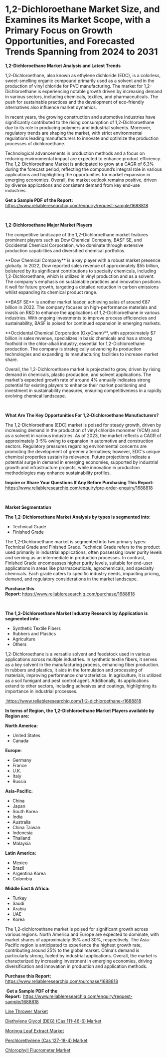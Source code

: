 <p><h1>1,2-Dichloroethane Market Size, and Examines its Market Scope, with a Primary Focus on Growth Opportunities, and Forecasted Trends Spanning from 2024 to 2031</h1></p><p><strong>1,2-Dichloroethane Market Analysis and Latest Trends</strong></p>
<p><p>1,2-Dichloroethane, also known as ethylene dichloride (EDC), is a colorless, sweet-smelling organic compound primarily used as a solvent and in the production of vinyl chloride for PVC manufacturing. The market for 1,2-Dichloroethane is experiencing notable growth driven by increasing demand in various sectors, including chemicals, textiles, and pharmaceuticals. The push for sustainable practices and the development of eco-friendly alternatives also influence market dynamics.</p><p>In recent years, the growing construction and automotive industries have significantly contributed to the rising consumption of 1,2-Dichloroethane due to its role in producing polymers and industrial solvents. Moreover, regulatory trends are shaping the market, with strict environmental regulations leading manufacturers to innovate and optimize the production processes of dichloroethane. </p><p>Technological advancements in production methods and a focus on reducing environmental impact are expected to enhance product efficiency. The 1,2-Dichloroethane Market is anticipated to grow at a CAGR of 6.3% during the forecast period, reflecting the compound’s integral role in various applications and highlighting the opportunities for market expansion in emerging economies. Overall, the market outlook remains positive, driven by diverse applications and consistent demand from key end-use industries.</p></p>
<p><strong>Get a Sample PDF of the Report:&nbsp;</strong> <a href="https://www.reliableresearchiq.com/enquiry/request-sample/1688818?utm_campaign=1087&utm_medium=2&utm_source=Github&utm_content=ia&utm_term=17102024&utm_id=12-dichloroethane">https://www.reliableresearchiq.com/enquiry/request-sample/1688818</a></p>
<p>&nbsp;</p>
<p><strong>1,2-Dichloroethane Major Market Players</strong></p>
<p><p>The competitive landscape of the 1,2-Dichloroethane market features prominent players such as Dow Chemical Company, BASF SE, and Occidental Chemical Corporation, who dominate through extensive production capabilities and diversified chemical portfolios.</p><p>**Dow Chemical Company** is a key player with a robust market presence globally. In 2022, Dow reported sales revenue of approximately $55 billion, bolstered by its significant contributions to specialty chemicals, including 1,2-Dichloroethane, which is utilized in vinyl production and as a solvent. The company's emphasis on sustainable practices and innovation positions it well for future growth, targeting a detailed reduction in carbon emissions whilst expanding its chemical product range.</p><p>**BASF SE** is another market leader, achieving sales of around €87 billion in 2022. The company focuses on high-performance materials and insists on R&D to enhance the applications of 1,2-Dichloroethane in various industries. With ongoing investments to improve process efficiencies and sustainability, BASF is poised for continued expansion in emerging markets.</p><p>**Occidental Chemical Corporation (OxyChem)**, with approximately $7 billion in sales revenue, specializes in basic chemicals and has a strong foothold in the chlor-alkali industry, essential for 1,2-Dichloroethane production. The company is strategically advancing its production technologies and expanding its manufacturing facilities to increase market share.</p><p>Overall, the 1,2-Dichloroethane market is projected to grow, driven by rising demand in chemicals, plastic production, and solvent applications. The market's expected growth rate of around 4% annually indicates strong potential for existing players to enhance their market positioning and investment in sustainability measures, ensuring competitiveness in a rapidly evolving chemical landscape.</p></p>
<p>&nbsp;</p>
<p><strong>What Are The Key Opportunities For 1,2-Dichloroethane Manufacturers?</strong></p>
<p><p>The 1,2-Dichloroethane (EDC) market is poised for steady growth, driven by increasing demand in the production of vinyl chloride monomer (VCM) and as a solvent in various industries. As of 2023, the market reflects a CAGR of approximately 3-5% owing to expansion in automotive and construction sectors. Regulatory pressures regarding environmental concerns are promoting the development of greener alternatives; however, EDC's unique chemical properties sustain its relevance. Future projections indicate a potential surge in demand in emerging economies, supported by industrial growth and infrastructure projects, while innovation in production methodologies may enhance sustainability profiles.</p></p>
<p><strong>Inquire or Share Your Questions If Any Before Purchasing This Report:</strong> <a href="https://www.reliableresearchiq.com/enquiry/pre-order-enquiry/1688818?utm_campaign=1087&utm_medium=2&utm_source=Github&utm_content=ia&utm_term=17102024&utm_id=12-dichloroethane">https://www.reliableresearchiq.com/enquiry/pre-order-enquiry/1688818</a></p>
<p>&nbsp;</p>
<p><strong>Market Segmentation</strong></p>
<p><strong>The 1,2-Dichloroethane Market Analysis by types is segmented into:</strong></p>
<p><ul><li>Technical Grade</li><li>Finished Grade</li></ul></p>
<p><p>The 1,2-Dichloroethane market is segmented into two primary types: Technical Grade and Finished Grade. Technical Grade refers to the product used primarily in industrial applications, often possessing lower purity levels and serving as an intermediate in production processes. In contrast, Finished Grade encompasses higher purity levels, suitable for end-user applications in areas like pharmaceuticals, agrochemicals, and specialty chemicals. Each grade caters to specific industry needs, impacting pricing, demand, and regulatory considerations in the market landscape.</p></p>
<p><strong>Purchase this Report:&nbsp;</strong><a href="https://www.reliableresearchiq.com/purchase/1688818?utm_campaign=1087&utm_medium=2&utm_source=Github&utm_content=ia&utm_term=17102024&utm_id=12-dichloroethane">https://www.reliableresearchiq.com/purchase/1688818</a></p>
<p>&nbsp;</p>
<p><strong>The 1,2-Dichloroethane Market Industry Research by Application is segmented into:</strong></p>
<p><ul><li>Synthetic Textile Fibers</li><li>Rubbers and Plastics</li><li>Agriculture</li><li>Others</li></ul></p>
<p><p>1,2-Dichloroethane is a versatile solvent and feedstock used in various applications across multiple industries. In synthetic textile fibers, it serves as a key solvent in the manufacturing process, enhancing fiber production. In rubbers and plastics, it aids in the formulation and processing of materials, improving performance characteristics. In agriculture, it is utilized as a soil fumigant and pest control agent. Additionally, its applications extend to other sectors, including adhesives and coatings, highlighting its importance in industrial processes.</p></p>
<p><a href="https://www.reliableresearchiq.com/1-2-dichloroethane-r1688818?utm_campaign=1087&utm_medium=2&utm_source=Github&utm_content=ia&utm_term=17102024&utm_id=12-dichloroethane">&nbsp;https://www.reliableresearchiq.com/1-2-dichloroethane-r1688818</a></p>
<p><strong>In terms of Region, the 1,2-Dichloroethane Market Players available by Region are:</strong></p>
<p>
    <p> <strong> North America: </strong>
        <ul>
            <li>United States</li>
            <li>Canada</li>
        </ul>
        </p> 
    <p> <strong> Europe: </strong>
        <ul>
            <li>Germany</li>
            <li>France</li>
            <li>U.K.</li>
            <li>Italy</li>
            <li>Russia</li>
        </ul>
        </p> 
    <p> <strong> Asia-Pacific: </strong>
        <ul>
            <li>China</li>
            <li>Japan</li>
            <li>South Korea</li>
            <li>India</li>
            <li>Australia</li>
            <li>China Taiwan</li>
            <li>Indonesia</li>
            <li>Thailand</li>
            <li>Malaysia</li>
        </ul>
        </p> 
    <p> <strong> Latin America: </strong>
        <ul>
            <li>Mexico</li>
            <li>Brazil</li>
            <li>Argentina Korea</li>
            <li>Colombia</li>
        </ul>
        </p> 
    <p> <strong> Middle East & Africa: </strong>
        <ul>
            <li>Turkey</li>
            <li>Saudi</li>
            <li>Arabia</li>
            <li>UAE</li>
            <li>Korea</li>
        </ul>
    </p>
    </p>
<p><p>The 1,2-dichloroethane market is poised for significant growth across various regions. North America and Europe are expected to dominate, with market shares of approximately 35% and 30%, respectively. The Asia-Pacific region is anticipated to experience the highest growth rate, contributing around 25% to the global market. China's demand is particularly strong, fueled by industrial applications. Overall, the market is characterized by increasing investment in emerging economies, driving diversification and innovation in production and application methods.</p></p>
<p><strong>Purchase this Report: </strong><a href="https://www.reliableresearchiq.com/purchase/1688818?utm_campaign=1087&utm_medium=2&utm_source=Github&utm_content=ia&utm_term=17102024&utm_id=12-dichloroethane">https://www.reliableresearchiq.com/purchase/1688818</a></p>
<p>&nbsp;<strong>Get a Sample PDF of the Report:&nbsp;&nbsp;</strong><a href="https://www.reliableresearchiq.com/enquiry/request-sample/1688818?utm_campaign=1087&utm_medium=2&utm_source=Github&utm_content=ia&utm_term=17102024&utm_id=12-dichloroethane">https://www.reliableresearchiq.com/enquiry/request-sample/1688818</a></p>
<p><strong></strong></p>
<p><p><a href="https://issuu.com/reportprime-2/docs/line-thrower-market-size-2030.pptx_f6df84ff8103b4?utm_campaign=1087&utm_medium=2&utm_source=Github&utm_content=ia&utm_term=17102024&utm_id=12-dichloroethane">Line Thrower Market</a></p><p><a href="https://github.com/vitacbq/Market-Research-Report-List-1/blob/main/diethylene-glycol-deg-cas-111-46-6-market.md?utm_campaign=1087&utm_medium=2&utm_source=Github&utm_content=ia&utm_term=17102024&utm_id=12-dichloroethane">Diethylene Glycol (DEG) (Cas 111-46-6) Market</a></p><p><a href="https://www.linkedin.com/pulse/moringa-leaf-extract-market-industry-trends-forecast-period-z5pwf?utm_campaign=1087&utm_medium=2&utm_source=Github&utm_content=ia&utm_term=17102024&utm_id=12-dichloroethane">Moringa Leaf Extract Market</a></p><p><a href="https://github.com/wydramppetrox/Market-Research-Report-List-1/blob/main/perchlorethylene-cas-127-18-4-market.md?utm_campaign=1087&utm_medium=2&utm_source=Github&utm_content=ia&utm_term=17102024&utm_id=12-dichloroethane">Perchlorethylene (Cas 127-18-4) Market</a></p><p><a href="https://issuu.com/reportprime-2/docs/chlorophyll-fluorometer-market-size_cab77e2d8d2fb7?utm_campaign=1087&utm_medium=2&utm_source=Github&utm_content=ia&utm_term=17102024&utm_id=12-dichloroethane">Chlorophyll Fluorometer Market</a></p></p>